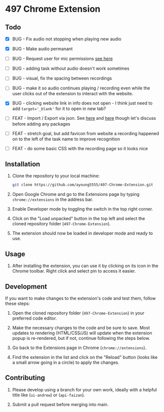497 Chrome Extension
==

## Todo

- [x] BUG - Fix audio not stopping when playing new audio

- [x] BUG - Make audio permanant

- [ ] BUG - Request user for mic permissions [see here](https://github.com/GoogleChrome/chrome-extensions-samples/issues/821)

- [ ] BUG - adding task without audio doesn't work sometimes

- [ ] BUG - visual, fix the spacing between recordings

- [ ] BUG - make it so audio continues playing / recording even while the user clicks out of the extension to interact with the website.

- [x] BUG - clicking website link in info does not open - I think just need to add `target='_blank'` for it to open in new tab?

- [ ] FEAT - Import / Export via json. See [here](https://stackoverflow.com/a/8205461) and [here](https://github.com/Polarisation/indexeddb-export-import) though let's discuss before adding any packages

- [ ] FEAT - stretch goal, but add favicon from website a recording happened on to the left of the task name to improve recognition

- [ ] FEAT - do some basic CSS with the recording page so it looks nice

## Installation

1. Clone the repository to your local machine:

    ```bash
    git clone https://github.com/ayoung5555/497-Chrome-Extension.git
    ```

2. Open Google Chrome and go to the Extensions page by typing `chrome://extensions` in the address bar.

3. Enable Developer mode by toggling the switch in the top right corner.

4. Click on the "Load unpacked" button in the top left and select the cloned repository folder (`497-Chrome-Extension`).

5. The extension should now be loaded in developer mode and ready to use. 

## Usage

1. After installing the extension, you can use it by clicking on its icon in the Chrome toolbar. Right click and select pin to access it easier.

## Development

If you want to make changes to the extension's code and test them, follow these steps:

1. Open the cloned repository folder (`497-Chrome-Extension`) in your preferred code editor.

2. Make the necessary changes to the code and be sure to save. Most updates to rendering (HTML/CSS/JS) will update when the extension popup is re-rendered, but if not, continue following the steps below.

3. Go back to the Extensions page in Chrome (`chrome://extensions`).

4. Find the extension in the list and click on the "Reload" button (looks like a small arrow going in a circle) to apply the changes.

## Contributing

1. Please develop using a branch for your own work, ideally with a helpful title like (`ui-andrew`) or (`api-faizan`).

2. Submit a pull request before merging into main.


